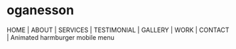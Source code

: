 # oganesson
HOME  | ABOUT |  SERVICES |  TESTIMONIAL | GALLERY |  WORK |  CONTACT  | Animated harmburger mobile  menu 
